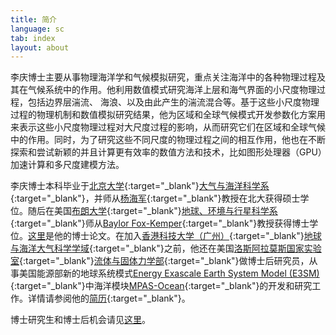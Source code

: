 ```yaml
---
title: 简介
language: sc
tab: index
layout: about
---
```


李庆博士主要从事物理海洋学和气候模拟研究，重点关注海洋中的各种物理过程及其在气候系统中的作用。他利用数值模式研究海洋上层和海气界面的小尺度物理过程，包括边界层湍流、 海浪、以及由此产生的湍流混合等。基于这些小尺度物理过程的物理机制和数值模拟研究结果，他为区域和全球气候模式开发参数化方案用来表示这些小尺度物理过程对大尺度过程的影响，从而研究它们在区域和全球气候中的作用。同时，为了研究这些不同尺度的物理过程之间的相互作用，他也在不断探索和尝试新颖的并且计算更有效率的数值方法和技术，比如图形处理器（GPU）加速计算和多尺度建模方法。

李庆博士本科毕业于[北京大学](https://www.pku.edu.cn){:target="_blank"}[大气与海洋科学系](https://www.atmos.pku.edu.cn/index.htm){:target="_blank"}，并师从[杨海军](https://aos.fudan.edu.cn/72/b0/c14809a225968/page.htm){:target="_blank"}教授在北大获得硕士学位。随后在美国[布朗大学](https://www.brown.edu){:target="_blank"}[地球、环境与行星科学系](https://www.brown.edu/academics/earth-environmental-planetary-sciences/){:target="_blank"}师从[Baylor Fox-Kemper](http://www.geo.brown.edu/research/Fox-Kemper/){:target="_blank"}教授获得博士学位。[这里](publications_sc.html#pdfthesis)是他的博士论文。在加入[香港科技大学（广州）](https://hkust-gz.edu.cn){:target="_blank"}[地球与海洋大气科学学域](https://hkust-gz.edu.cn/academics/four-hubs/function-hub/earth-ocean-atmospheric-sciences){:target="_blank"}之前，他还在美国[洛斯阿拉莫斯国家实验室](https://www.lanl.gov){:target="_blank"}[流体与固体力学部](https://www.lanl.gov/org/ddste/aldsc/theoretical/fluid-dynamics-solid-mechanics/index.php){:target="_blank"}做博士后研究员，从事美国能源部新的地球系统模式[Energy Exascale Earth System Model (E3SM)](https://e3sm.org){:target="_blank"}中海洋模块[MPAS-Ocean](http://mpas-dev.github.io){:target="_blank"}的开发和研究工作。详情请参阅他的[简历](pdf/CV_sc.pdf){:target="_blank"}。

博士研究生和博士后机会请见[这里](joinus.html)。
